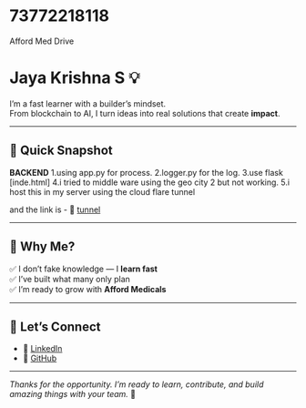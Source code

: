 # 73772218118
Afford Med Drive
# Jaya Krishna S 💡



I’m a fast learner with a builder’s mindset.  
From blockchain to AI, I turn ideas into real solutions that create **impact**.

---

## 🚀 Quick Snapshot

**BACKEND**
1.using app.py for process.
2.logger.py for the log.
3.use flask [inde.html]
4.i tried to middle ware using the geo city 2 but not working.
5.i host this in my server using the cloud flare tunnel


and the link is - 🔹 [tunnel](https://affordmed.jayakrishna.xyz/)  

---

## 👀 Why Me?

✅ I don’t fake knowledge — I **learn fast**  
✅ I’ve built what many only plan  
✅ I’m ready to grow with **Afford Medicals**

---

## 🔗 Let’s Connect

- 🔹 [LinkedIn](https://www.linkedin.com/in/jayakrishna-s)  
- 🔹 [GitHub](https://github.com/jayakrishnas)

---

*Thanks for the opportunity. I’m ready to learn, contribute, and build amazing things with your team.* 🙌
